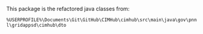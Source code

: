 This package is the refactored java classes from:

`%USERPROFILE%\Documents\Git\GitHub\CIMHub\cimhub\src\main\java\gov\pnnl\gridappsd\cimhub\dto`
